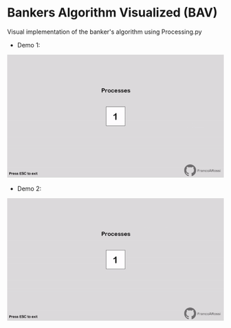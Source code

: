 # Bankers Algorithm Visualized (BAV)
Visual implementation of the banker's algorithm using Processing.py

- Demo 1:


![Demo1](data/demo-1.gif)

- Demo 2:


![Demo2](data/demo-2.gif)
